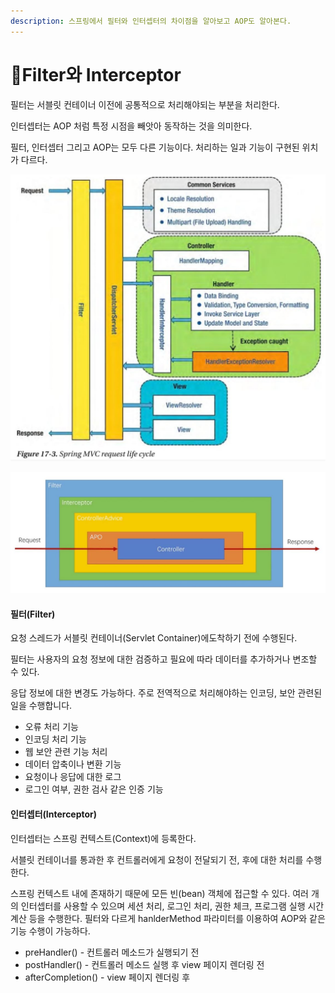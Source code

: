 ```yaml
---
description: 스프링에서 필터와 인터셉터의 차이점을 알아보고 AOP도 알아본다.
---
```


# Filter와 Interceptor

필터는 서블릿 컨테이너 이전에 공통적으로 처리해야되는 부분을 처리한다.&#x20;

인터셉터는 AOP 처럼 특정 시점을 빼앗아 동작하는 것을 의미한다.

필터, 인터셉터 그리고 AOP는 모두 다른 기능이다. 처리하는 일과 기능이 구현된 위치가 다르다.

![](<../../.gitbook/assets/image (1) (1).png>)

![](<../../.gitbook/assets/image (2).png>)

#### 필터(Filter)

요청 스레드가 서블릿 컨테이너(Servlet Container)에도착하기 전에 수행된다.&#x20;

필터는 사용자의 요청 정보에 대한 검증하고 필요에 따라 데이터를 추가하거나 변조할 수 있다.&#x20;

응답 정보에 대한 변경도 가능하다. 주로 전역적으로 처리해야하는 인코딩, 보안 관련된 일을 수행합니다.

* 오류 처리 기능
* 인코딩 처리 기능
* 웹 보안 관련 기능 처리
* 데이터 압축이나 변환 기능
* 요청이나 응답에 대한 로그
* 로그인 여부, 권한 검사 같은 인증 기능

#### 인터셉터(Interceptor)

인터셉터는 스프링 컨텍스트(Context)에 등록한다.&#x20;

서블릿 컨테이너를 통과한 후 컨트롤러에게 요청이 전달되기 전, 후에 대한 처리를 수행한다.&#x20;

스프링 컨텍스트 내에 존재하기 때문에 모든 빈(bean) 객체에 접근할 수 있다. 여러 개의 인터셉터를 사용할 수 있으며 세션 처리, 로그인 처리, 권한 체크, 프로그램 실행 시간 계산 등을 수행한다. 필터와 다르게 hanlderMethod 파라미터를 이용하여 AOP와 같은 기능 수행이 가능하다.

* preHandler() - 컨트롤러 메소드가 실행되기 전
* postHandler() - 컨트롤러 메소드 실행 후 view 페이지 렌더링 전
* afterCompletion() - view 페이지 렌더링 후
